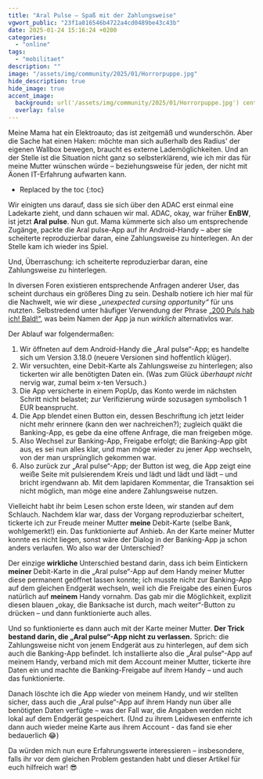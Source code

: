 ```yaml
---
title: "Aral Pulse – Spaß mit der Zahlungsweise"
vgwort_public: "23f1a816546b4722a4cd0489be43c43b"
date: 2025-01-24 15:16:24 +0200
categories:
  - "online"
tags:
  - "mobilitaet"
description: ""
image: "/assets/img/community/2025/01/Horrorpuppe.jpg"
hide_description: true
hide_image: true
accent_image:
  background: url('/assets/img/community/2025/01/Horrorpuppe.jpg') center/cover
  overlay: false
---
```


Meine Mama hat ein Elektroauto; das ist zeitgemäß und wunderschön.
Aber die Sache hat einen Haken: möchte man sich außerhalb des Radius' der eigenen Wallbox bewegen, braucht es externe Lademöglichkeiten.
Und an der Stelle ist die Situation nicht ganz so selbsterklärend, wie ich mir das für meine Mutter wünschen würde – beziehungsweise für jeden, der nicht mit Äonen IT-Erfahrung aufwarten kann.

* Replaced by the toc
{:toc}

Wir einigten uns darauf, dass sie sich über den ADAC erst einmal eine Ladekarte zieht, und dann schauen wir mal.
ADAC, okay, war früher **EnBW**, ist jetzt **Aral pulse**.
Nun gut.
Mama kümmerte sich also um entsprechende Zugänge, packte die Aral pulse-App auf ihr Android-Handy – aber sie scheiterte reproduzierbar daran, eine Zahlungsweise zu hinterlegen.
An der Stelle kam ich wieder ins Spiel.

Und, Überraschung: ich scheiterte reproduzierbar daran, eine Zahlungsweise zu hinterlegen.

In diversen Foren existieren entsprechende Anfragen anderer User, das scheint durchaus ein größeres Ding zu sein.
Deshalb notiere ich hier mal für die Nachwelt, wie wir diese *„unexpected cursing opportunity“* für uns nutzten.
Selbstredend unter häufiger Verwendung der Phrase [„200 Puls hab ich! Bald!“](https://www.youtube.com/watch?v=Myw3b4iyoXQ), was beim Namen der App ja nun *wirklich* alternativlos war.

Der Ablauf war folgendermaßen:
1. Wir öffneten auf dem Android-Handy die „Aral pulse“-App; es handelte sich um Version 3.18.0 (neuere Versionen sind hoffentlich klüger).
1. Wir versuchten, eine Debit-Karte als Zahlungsweise zu hinterlegen; also tickerten wir alle benötigten Daten ein. (Was zum Glück *überhaupt nicht* nervig war, zumal beim x-ten Versuch.)
1. Die App versicherte in einem PopUp, das Konto werde im nächsten Schritt nicht belastet; zur Verifizierung würde sozusagen symbolisch 1 EUR beansprucht.
1. Die App blendet einen Button ein, dessen Beschriftung ich jetzt leider nicht mehr erinnere (kann den wer nachreichen?); zugleich quäkt die Banking-App, es gebe da eine offene Anfrage, die man freigeben möge.
1. Also Wechsel zur Banking-App, Freigabe erfolgt; die Banking-App gibt aus, es sei nun alles klar, und man möge wieder zu jener App wechseln, von der man ursprünglich gekommen war.
1. Also zurück zur „Aral pulse“-App; der Button ist weg, die App zeigt eine weiße Seite mit pulsierendem Kreis und lädt und lädt und lädt – und bricht irgendwann ab. Mit dem lapidaren Kommentar, die Transaktion sei nicht möglich, man möge eine andere Zahlungsweise nutzen.

Vielleicht habt ihr beim Lesen schon erste Ideen, wir standen auf dem Schlauch.
Nachdem klar war, dass der Vorgang reproduzierbar scheitert, tickerte ich zur Freude meiner Mutter **meine** Debit-Karte (selbe Bank, wohlgemerkt!) ein.
Das funktionierte auf Anhieb.
An der Karte meiner Mutter konnte es nicht liegen, sonst wäre der Dialog in der Banking-App ja schon anders verlaufen.
Wo also war der Unterschied?

Der einzige **wirkliche** Unterschied bestand darin, dass ich beim Eintickern **meiner** Debit-Karte in die „Aral pulse“-App auf dem Handy meiner Mutter diese permanent geöffnet lassen konnte; ich musste nicht zur Banking-App auf dem gleichen Endgerät wechseln, weil ich die Freigabe des einen Euros natürlich auf **meinem** Handy vornahm.
Das gab mir die Möglichkeit, explizit diesen blauen „okay, die Banksache ist durch, mach weiter“-Button zu drücken – und dann funktionierte auch alles.

Und so funktionierte es dann auch mit der Karte meiner Mutter.
**Der Trick bestand darin, die „Aral pulse“-App nicht zu verlassen.**
Sprich: die Zahlungsweise nicht von jenem Endgerät aus zu hinterlegen, auf dem sich auch die Banking-App befindet.
Ich installierte also die „Aral pulse“-App auf meinem Handy, verband mich mit dem Account meiner Mutter, tickerte ihre Daten ein und machte die Banking-Freigabe auf ihrem Handy – und auch das funktionierte.

Danach löschte ich die App wieder von meinem Handy, und wir stellten sicher, dass auch die „Aral pulse“-App auf ihrem Handy nun über alle benötigten Daten verfügte – was der Fall war, die Angaben werden nicht lokal auf dem Endgerät gespeichert.
(Und zu ihrem Leidwesen entfernte ich dann auch wieder meine Karte aus ihrem Account - das fand sie eher bedauerlich 😂)

Da würden mich nun eure Erfahrungswerte interessieren – insbesondere, falls ihr vor dem gleichen Problem gestanden habt und dieser Artikel für euch hilfreich war! 😎